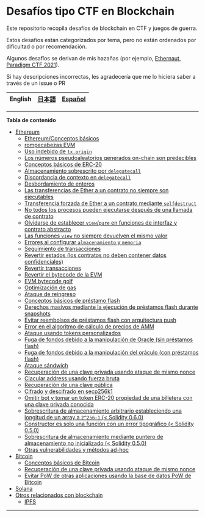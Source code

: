 # Desafíos tipo CTF en Blockchain

Este repositorio recopila desafíos de blockchain en CTF y juegos de guerra.

Estos desafíos están categorizados por tema, pero no están ordenados por dificultad o por recomendación.

Algunos desafíos se derivan de mis hazañas (por ejemplo, [Ethernaut](src/Ethernaut/), [Paradigm CTF 2021](src/ParadigmCTF2021/)).

Si hay descripciones incorrectas, les agradecería que me lo hiciera saber a través de un issue o PR

| English | [日本語](README_JA.md) | [Español](README_ES.md) |
| ------- | ---------------------- | ---------------------- |

---

**Tabla de contenido**
- [Ethereum](#etereum)
  - [Ethereum/Conceptos básicos](#ethereumcontract-basics)
  - [rompecabezas EVM](#evm-puzzles)
  - [Uso indebido de `tx.origin`](#misuse-of-txorigin)
  - [Los números pseudoaleatorios generados on-chain son predecibles](#pseudorandom-numbers-generated-on-chain-are-predictable)
  - [Conceptos básicos de ERC-20](#erc-20-basic)
  - [Almacenamiento sobrescrito por `delegatecall`](#storage-overwrite-by-delegatecall)
  - [Discordancia de contexto en `delegatecall`](#context-mismatch-in-delegatecall)
  - [Desbordamiento de enteros](#integer-overflow)
  - [Las transferencias de Ether a un contrato no siempre son ejecutables](#ether-transfers-to-a-contract-are-not-always-executable)
  - [Transferencia forzada de Ether a un contrato mediante `selfdestruct`](#forced-ether-transfer-to-a-contract-via-selfdestruct)
  - [No todos los procesos pueden ejecutarse después de una llamada de contrato](#not-all-procedures-can-be-executed-after-a-contract-call)
  - [Olvidarse de establecer `view`/`pure` en funciones de interfaz y contrato abstracto](#forgetting-to-set-viewpure-to-interface-and-abstract-contract-functions)
  - [Las funciones `view` no siempre devuelven el mismo valor](#view-functions-do-not-always-return-the-same-value)
  - [Errores al configurar `almacenamiento` y `memoria`](#mistakes-in-setting-storage-and-memory)
  - [Seguimiento de transacciones](#transaction-tracing)
  - [Revertir estados (los contratos no deben contener datos confidenciales)](#reversing-states-contracts-must-not-contain-confidential-data)
  - [Revertir transacciones](#reversing-transactions)
  - [Revertir el bytecode de la EVM](#reversing-evm-bytecode)
  - [EVM bytecode golf](#evm-bytecode-golf)
  - [Optimización de gas](#gas-optimization)
  - [Ataque de reingreso](#re-entrancy-attack)
  - [Conceptos básicos de préstamo flash](#flash-loan-basics)
  - [Derechos masivos mediante la ejecución de préstamos flash durante snapshots](#massive-rights-by-executing-flash-loans-during-snapshots)
  - [Evitar reembolsos de préstamos flash con arquitectura push](#bypassing-repayments-of-push-architecture-flash-loans)
  - [Error en el algoritmo de cálculo de precios de AMM](#bug-in-amm-price-calculation-algorithm)
  - [Ataque usando tokens personalizados](#attack-using-custom-tokens)
  - [Fuga de fondos debido a la manipulación de Oracle (sin préstamos flash)](#funds-leakage-due-to-oracle-manipulation-without-flash-loans) 
  - [Fuga de fondos debido a la manipulación del oráculo (con préstamos flash)](#funds-leakage-due-to-oracle-manipulation-with-flash-loans)
  - [Ataque sándwich](#sandwich-attack)
  - [Recuperación de una clave privada usando ataque de mismo nonce](#recovery-of-a-private-key-by-same-nonce-attack)
  - [Clacular address usando fuerza bruta](#brute-force-address)
  - [Recuperación de una clave pública](#recovery-of-a-public-key)
  - [Cifrado y descifrado en secp256k1](#encryption-and-decryption-in-secp256k1)
  - [Omitir bot y tomar un token ERC-20 propiedad de una billetera con una clave privada conocida](#bypassing-bot-and-taking-an-erc-20-token-owned-by-a-wallet-with-a-known-private-key)
  - [Sobrescritura de almacenamiento arbitrario estableciendo una longitud de un array a `2^256-1` (< Solidity 0.6.0)](#arbitrary-storage-overwriting-by-setting-an-array-length-to-2256-1--solidity-060)
  - [Constructor es solo una función con un error tipográfico (< Solidity 0.5.0)](#constructor-is-just-a-function-with-a-typo--solidity-050)
  - [Sobrescritura de almacenamiento mediante puntero de almacenamiento no inicializado (< Solidity 0.5.0)](#storage-overwrite-via-uninitialized-storage-pointer--solidity-050)
  - [Otras vulnerabilidades y métodos ad-hoc](#other-ad-hoc-vulnerabilities-and-methods)
- [Bitcoin](#bitcoin)
  - [Conceptos básicos de Bitcoin](#bitcoin-basics)
  - [Recuperación de una clave privada usando ataque de mismo nonce](#recovery-of-a-private-key-by-same-nonce-attack-1)
  - [Evitar PoW de otras aplicaciones usando la base de datos PoW de Bitcoin](#bypassing-pow-of-other-applications-using-bitcoins-pow-database)
- [Solana](#solana)
- [Otros relacionados con blockchain](#other-blockchain-related)
  - [IPFS](#ipfs)

---